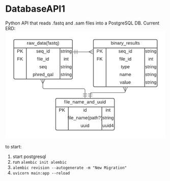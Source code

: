 # DatabaseAPI1
Python API that reads .fastq and .sam files into a PostgreSQL DB.
Current ERD: 
![three tables: raw-datatable, file-name-and-uuid-table and table for secondary data genereated by binaries](images/postgresV1.png "ERD for postgresDB")

to start:  
1. start postgresql
2. run ```alembic init alembic```
3. ```alembic revision --autogenerate -m "New Migration"```
4. ```uvicorn main:app --reload```